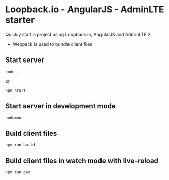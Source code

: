 # Loopback.io - AngularJS - AdminLTE starter

Quickly start a project using Loopback.io, AngularJS and AdminLTE 2. 

- Webpack is used to bundle client files

## Start server

`node .`

or

`npm start`

## Start server in development mode

`nodemon`

## Build client files

`npm run build`

## Build client files in watch mode with live-reload

`npm run dev`